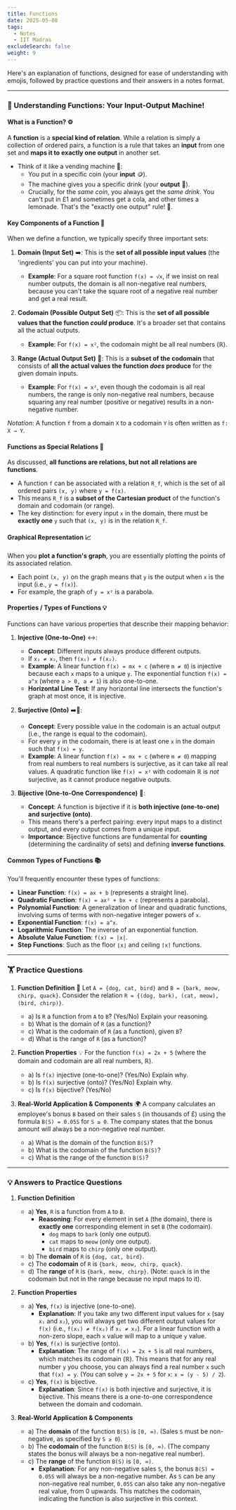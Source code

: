 ```yaml
---
title: Functions
date: 2025-05-08
tags:
  - Notes 
  - IIT Madras
excludeSearch: false
weight: 9
---
```


Here's an explanation of functions, designed for ease of understanding with emojis, followed by practice questions and their answers in a notes format.

---

### 📝 Understanding Functions: Your Input-Output Machine!

#### What is a Function? ⚙️
A **function** is a **special kind of relation**. While a relation is simply a collection of ordered pairs, a function is a rule that takes an **input** from one set and **maps it to exactly one output** in another set.

*   Think of it like a vending machine 🥤:
    *   You put in a specific coin (your **input** 🪙).
    *   The machine gives you a specific drink (your **output** 🥤).
    *   Crucially, for the *same coin*, you always get the *same drink*. You can't put in £1 and sometimes get a cola, and other times a lemonade. That's the "exactly one output" rule! 📏.

#### Key Components of a Function 🧩

When we define a function, we typically specify three important sets:

1.  **Domain (Input Set)** ➡️: This is the **set of all possible input values** (the 'ingredients' you can put into your machine).
    *   **Example**: For a square root function `f(x) = √x`, if we insist on real number outputs, the domain is all non-negative real numbers, because you can't take the square root of a negative real number and get a real result.

2.  **Codomain (Possible Output Set)** 📦: This is the **set of all possible values that the function *could* produce**. It's a broader set that contains all the actual outputs.
    *   **Example**: For `f(x) = x²`, the codomain might be all real numbers (ℝ).

3.  **Range (Actual Output Set)** 🎯: This is a **subset of the codomain** that consists of **all the actual values the function *does* produce** for the given domain inputs.
    *   **Example**: For `f(x) = x²`, even though the codomain is all real numbers, the range is only non-negative real numbers, because squaring any real number (positive or negative) results in a non-negative number.

*Notation*: A function `f` from a domain `X` to a codomain `Y` is often written as `f: X → Y`.

#### Functions as Special Relations 🤝
As discussed, **all functions are relations, but not all relations are functions**.
*   A function `f` can be associated with a relation `R_f`, which is the set of all ordered pairs `(x, y)` where `y = f(x)`.
*   This means `R_f` is a **subset of the Cartesian product** of the function's domain and codomain (or range).
*   The key distinction: for every input `x` in the domain, there must be **exactly one** `y` such that `(x, y)` is in the relation `R_f`.

#### Graphical Representation 📈
When you **plot a function's graph**, you are essentially plotting the points of its associated relation.
*   Each point `(x, y)` on the graph means that `y` is the output when `x` is the input (i.e., `y = f(x)`).
*   For example, the graph of `y = x²` is a parabola.

#### Properties / Types of Functions 💡
Functions can have various properties that describe their mapping behavior:

1.  **Injective (One-to-One)** ↔️:
    *   **Concept**: Different inputs always produce different outputs.
    *   If `x₁ ≠ x₂`, then `f(x₁) ≠ f(x₂)`.
    *   **Example**: A linear function `f(x) = mx + c` (where `m ≠ 0`) is injective because each `x` maps to a unique `y`. The exponential function `f(x) = a^x` (where `a > 0, a ≠ 1`) is also one-to-one.
    *   **Horizontal Line Test**: If any horizontal line intersects the function's graph at most once, it is injective.

2.  **Surjective (Onto)** ➡️🎁:
    *   **Concept**: Every possible value in the codomain is an actual output (i.e., the range is equal to the codomain).
    *   For every `y` in the codomain, there is at least one `x` in the domain such that `f(x) = y`.
    *   **Example**: A linear function `f(x) = mx + c` (where `m ≠ 0`) mapping from real numbers to real numbers is surjective, as it can take all real values. A quadratic function like `f(x) = x²` with codomain ℝ is *not* surjective, as it cannot produce negative outputs.

3.  **Bijective (One-to-One Correspondence)** 💖:
    *   **Concept**: A function is bijective if it is **both injective (one-to-one) and surjective (onto)**.
    *   This means there's a perfect pairing: every input maps to a distinct output, and every output comes from a unique input.
    *   **Importance**: Bijective functions are fundamental for **counting** (determining the cardinality of sets) and defining **inverse functions**.

#### Common Types of Functions 📚
You'll frequently encounter these types of functions:
*   **Linear Function**: `f(x) = ax + b` (represents a straight line).
*   **Quadratic Function**: `f(x) = ax² + bx + c` (represents a parabola).
*   **Polynomial Function**: A generalization of linear and quadratic functions, involving sums of terms with non-negative integer powers of `x`.
*   **Exponential Function**: `f(x) = a^x`.
*   **Logarithmic Function**: The inverse of an exponential function.
*   **Absolute Value Function**: `f(x) = |x|`.
*   **Step Functions**: Such as the floor `⌊x⌋` and ceiling `⌈x⌉` functions.

---

### 🏋️ Practice Questions

1.  **Function Definition** 📝
    Let `A = {dog, cat, bird}` and `B = {bark, meow, chirp, quack}`.
    Consider the relation `R = {(dog, bark), (cat, meow), (bird, chirp)}`.
    *   a) Is `R` a function from `A` to `B`? (Yes/No) Explain your reasoning.
    *   b) What is the domain of `R` (as a function)?
    *   c) What is the codomain of `R` (as a function), given `B`?
    *   d) What is the range of `R` (as a function)?

2.  **Function Properties** 💡
    For the function `f(x) = 2x + 5` (where the domain and codomain are all real numbers, ℝ).
    *   a) Is `f(x)` injective (one-to-one)? (Yes/No) Explain why.
    *   b) Is `f(x)` surjective (onto)? (Yes/No) Explain why.
    *   c) Is `f(x)` bijective? (Yes/No)

3.  **Real-World Application & Components** 🌍
    A company calculates an employee's bonus `B` based on their sales `S` (in thousands of £) using the formula `B(S) = 0.05S` for `S ≥ 0`. The company states that the bonus amount will always be a non-negative real number.
    *   a) What is the domain of the function `B(S)`?
    *   b) What is the codomain of the function `B(S)`?
    *   c) What is the range of the function `B(S)`?

---

### 💡 Answers to Practice Questions

1.  **Function Definition**
    *   a) **Yes**, `R` is a function from `A` to `B`.
        *   **Reasoning**: For every element in set `A` (the domain), there is **exactly one** corresponding element in set `B` (the codomain).
            *   `dog` maps to `bark` (only one output).
            *   `cat` maps to `meow` (only one output).
            *   `bird` maps to `chirp` (only one output).
    *   b) The **domain** of `R` is `{dog, cat, bird}`.
    *   c) The **codomain** of `R` is `{bark, meow, chirp, quack}`.
    *   d) The **range** of `R` is `{bark, meow, chirp}`. (Note: `quack` is in the codomain but not in the range because no input maps to it).

2.  **Function Properties**
    *   a) **Yes**, `f(x)` is injective (one-to-one).
        *   **Explanation**: If you take any two different input values for `x` (say `x₁` and `x₂`), you will always get two different output values for `f(x)` (i.e., `f(x₁) ≠ f(x₂)` if `x₁ ≠ x₂`). For a linear function with a non-zero slope, each `x` value will map to a unique `y` value.
    *   b) **Yes**, `f(x)` is surjective (onto).
        *   **Explanation**: The range of `f(x) = 2x + 5` is all real numbers, which matches its codomain (ℝ). This means that for any real number `y` you choose, you can always find a real number `x` such that `f(x) = y`. (You can solve `y = 2x + 5` for `x`: `x = (y - 5) / 2`).
    *   c) **Yes**, `f(x)` is bijective.
        *   **Explanation**: Since `f(x)` is both injective and surjective, it is bijective. This means there is a one-to-one correspondence between the domain and codomain.

3.  **Real-World Application & Components**
    *   a) The **domain** of the function `B(S)` is `[0, ∞)`. (Sales `S` must be non-negative, as specified by `S ≥ 0`).
    *   b) The **codomain** of the function `B(S)` is `[0, ∞)`. (The company states the bonus will always be a non-negative real number).
    *   c) The **range** of the function `B(S)` is `[0, ∞)`.
        *   **Explanation**: For any non-negative sales `S`, the bonus `B(S) = 0.05S` will always be a non-negative number. As `S` can be any non-negative real number, `0.05S` can also take any non-negative real value, from 0 upwards. This matches the codomain, indicating the function is also surjective in this context.